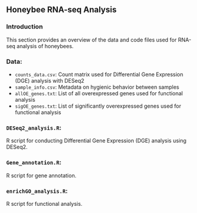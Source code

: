 ## Honeybee RNA-seq Analysis

### Introduction
This section provides an overview of the data and code files used for RNA-seq analysis of honeybees.

### Data:
- `counts_data.csv`: Count matrix used for Differential Gene Expression (DGE) analysis with DESeq2
- `sample_info.csv`: Metadata on hygienic behavior between samples
- `allOE_genes.txt`: List of all overexpressed genes used for functional analysis
- `sigOE_genes.txt`: List of significantly overexpressed genes used for functional analysis

### `DESeq2_analysis.R`:
R script for conducting Differential Gene Expression (DGE) analysis using DESeq2.

### `Gene_annotation.R`:
R script for gene annotation.

### `enrichGO_analysis.R`:
R script for functional analysis.
